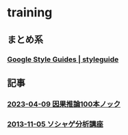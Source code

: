 
# training

## まとめ系

### [Google Style Guides | styleguide](https://google.github.io/styleguide)

## 記事

### [2023-04-09 因果推論100本ノック](https://zenn.dev/s1ok69oo/articles/909ca2e858f43c)

### [2013-11-05 ソシャゲ分析講座](https://analytics.hatenadiary.com/entry/20131105/p1)